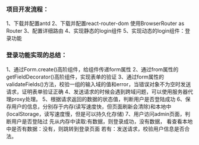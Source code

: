 ### 项目开发流程：
1、下载并配置antd
2、下载并配置react-router-dom
使用BrowserRouter as Router
3、配置详细路由
4、实现静态的login组件
5、实现动态的login组件：登录功能

### 登录功能实现的总结：
1、通过Form.create()高阶组件，给组件传递form属性
2、通过from属性的getFieldDecorator()高阶组件，实现表单的验证
3、通过form属性的validateFields()方法，校验一组的输入域的值和error，当错误对象不为空时发送请求，证明表单验证正确
4、发送请求的时候会遇到跨域问题，可以使用服务器代理proxy处理。
5、根据请求返回的数据的状态值，判断用户是否登陆成功
6、保存用户的信息，分别存于内存(读写速度快，但页面刷新会清除)和本地中(localStorage，读写速度慢，但是可以持久化存储)
7、用户访问admin页面，判断用户是否登陆过
先从内存中读取:有数据，则登录成功，没有数据，
看查看本地中是否有数据：没有，则跳转到登录页面
若有：发送请求，校验用户信息是否合法。
